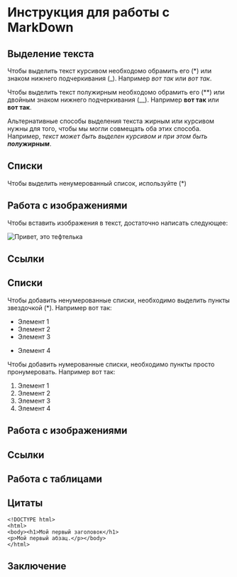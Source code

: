 # Инструкция для работы с MarkDown

## Выделение текста

Чтобы выделить текст курсивом необходомо обрамить его (*) или знаком нижнего подчеркивания (_). Например *вот так* или _вот так_.

Чтобы выделить текст полужирным необходомо обрамить его (**) или двойным знаком нижнего подчеркивания (__). Например **вот так** или __вот так__.

Альтернативные способы выделения текста жирным или курсивом нужны для того, чтобы мы могли совмещать оба этих способа. Например, _текст может быть выделен курсивом и при этом быть **полужирным**_.

## Списки

Чтобы выделить ненумерованный список, используйте (*)

## Работа с изображениями

Чтобы вставить изображения в текст, достаточно написать следующее:

![Привет, это тефтелька](1.jpg)

## Cсылки

## Списки

Чтобы добавить ненумерованные списки, необходимо выделить пункты звездочкой (*).
Например вот так:

* Элемент 1
* Элемент 2
* Элемент 3
+ Элемент 4

Чтобы добавить нумерованные списки, необходимо пункты просто пронумеровать.
Например вот так:

1. Элемент 1
2. Элемент 2
3. Элемент 3
4. Элемент 4


## Работа с изображениями

## Ссылки

## Работа с таблицами

## Цитаты

```
<!DOCTYPE html>
<html>
<body><h1>Мой первый заголовок</h1>
<p>Мой первый абзац.</p></body>
</html>
```

## Заключение